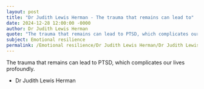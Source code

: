 ```yaml
---
layout: post
title: "Dr Judith Lewis Herman - The trauma that remains can lead to"
date: 2024-12-28 12:00:00 -0000
author: Dr Judith Lewis Herman
quote: "The trauma that remains can lead to PTSD, which complicates our lives profoundly."
subject: Emotional resilience
permalink: /Emotional resilience/Dr Judith Lewis Herman/Dr Judith Lewis Herman - The trauma that remains can lead to
---
```


The trauma that remains can lead to PTSD, which complicates our lives profoundly.

- Dr Judith Lewis Herman
